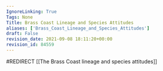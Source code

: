 ```yaml
---
IgnoreLinking: True
Tags: None
Title: Brass Coast Lineage and Species Attitudes
aliases: ['Brass_Coast_Lineage_and_Species_Attitudes']
draft: False
revision_date: 2021-09-08 18:11:20+00:00
revision_id: 84559
---
```


#REDIRECT [[The Brass Coast lineage and species attitudes]]